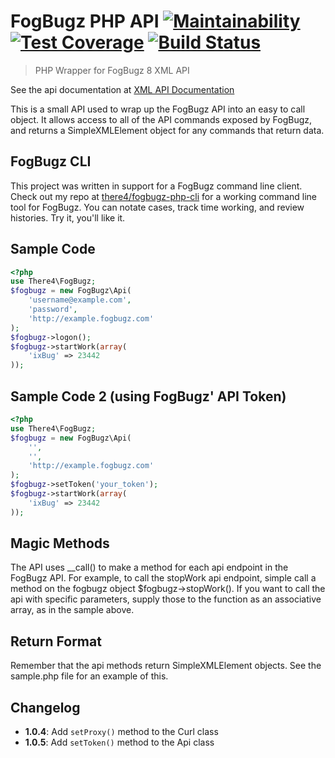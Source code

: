 # FogBugz PHP API [![Maintainability](https://api.codeclimate.com/v1/badges/e1cce9ae79596b454642/maintainability)](https://codeclimate.com/github/there4/fogbugz-php-api/maintainability) [![Test Coverage](https://api.codeclimate.com/v1/badges/e1cce9ae79596b454642/test_coverage)](https://codeclimate.com/github/there4/fogbugz-php-api/test_coverage) [![Build Status](https://travis-ci.org/there4/fogbugz-php-api.svg?branch=master)](https://travis-ci.org/there4/fogbugz-php-api)
> PHP Wrapper for FogBugz 8 XML API

See the api documentation at [XML API Documentation](http://fogbugz.stackexchange.com/fogbugz-xml-api)

This is a small API used to wrap up the FogBugz API into an easy to call
object. It allows access to all of the API commands exposed by FogBugz,
and returns a SimpleXMLElement object for any commands that return data.

## FogBugz CLI

This project was written in support for a FogBugz command line client.
Check out my repo at [there4/fogbugz-php-cli](https://github.com/there4/fogbugz-php-cli)
for a working command line tool for FogBugz. You can notate cases,
track time working, and review histories. Try it, you'll like it.

## Sample Code

```php
<?php
use There4\FogBugz;
$fogbugz = new FogBugz\Api(
    'username@example.com',
    'password',
    'http://example.fogbugz.com'
);
$fogbugz->logon();
$fogbugz->startWork(array(
    'ixBug' => 23442
));
```


## Sample Code 2 (using FogBugz' API Token)

```php
<?php
use There4\FogBugz;
$fogbugz = new FogBugz\Api(
    '',
    '',
    'http://example.fogbugz.com'
);
$fogbugz->setToken('your_token');
$fogbugz->startWork(array(
    'ixBug' => 23442
));
```

## Magic Methods

The API uses __call() to make a method for each api endpoint in the FogBugz API.
For example, to call the stopWork api endpoint, simple call a method on the
fogbugz object $fogbugz->stopWork(). If you want to call the api with specific
parameters, supply those to the function as an associative array, as in the
sample above.

## Return Format

Remember that the api methods return SimpleXMLElement objects. See the sample.php
file for an example of this.

## Changelog

* __1.0.4__: Add `setProxy()` method to the Curl class
* __1.0.5__: Add `setToken()` method to the Api class

